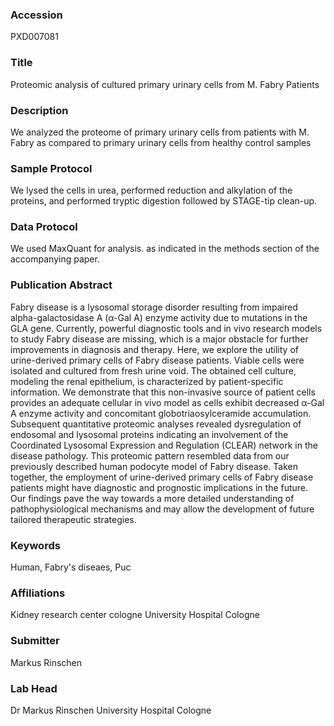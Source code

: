 ### Accession
PXD007081

### Title
Proteomic analysis of cultured primary urinary cells from M. Fabry Patients

### Description
We analyzed the proteome of primary urinary cells from patients with M. Fabry as compared to primary urinary cells from healthy control samples

### Sample Protocol
We lysed the cells in urea, performed reduction and alkylation of the proteins, and performed tryptic digestion followed by STAGE-tip clean-up.

### Data Protocol
We used MaxQuant for analysis. as indicated in the methods section of the accompanying paper.

### Publication Abstract
Fabry disease is a lysosomal storage disorder resulting from impaired alpha-galactosidase A (&#x3b1;-Gal A) enzyme activity due to mutations in the GLA gene. Currently, powerful diagnostic tools and in vivo research models to study Fabry disease are missing, which is a major obstacle for further improvements in diagnosis and therapy. Here, we explore the utility of urine-derived primary cells of Fabry disease patients. Viable cells were isolated and cultured from fresh urine void. The obtained cell culture, modeling the renal epithelium, is characterized by patient-specific information. We demonstrate that this non-invasive source of patient cells provides an adequate cellular in vivo model as cells exhibit decreased &#x3b1;-Gal A enzyme activity and concomitant globotriaosylceramide accumulation. Subsequent quantitative proteomic analyses revealed dysregulation of endosomal and lysosomal proteins indicating an involvement of the Coordinated Lysosomal Expression and Regulation (CLEAR) network in the disease pathology. This proteomic pattern resembled data from our previously described human podocyte model of Fabry disease. Taken together, the employment of urine-derived primary cells of Fabry disease patients might have diagnostic and prognostic implications in the future. Our findings pave the way towards a more detailed understanding of pathophysiological mechanisms and may allow the development of future tailored therapeutic strategies.

### Keywords
Human, Fabry's diseaes, Puc

### Affiliations
Kidney research center cologne
University Hospital Cologne

### Submitter
Markus Rinschen

### Lab Head
Dr Markus Rinschen
University Hospital Cologne


